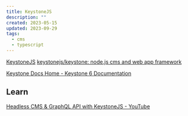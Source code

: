 ```yaml
---
title: KeystoneJS
description: ""
created: 2023-05-15
updated: 2023-09-29
tags:
  - cms
  - typescript
---
```


[KeystoneJS](https://keystonejs.com/)
[keystonejs/keystone: node.js cms and web app framework](https://github.com/keystonejs/keystone)

[Keystone Docs Home - Keystone 6 Documentation](https://keystonejs.com/docs)

## Learn

[Headless CMS & GraphQL API with KeystoneJS - YouTube](https://www.youtube.com/watch?v=3cH1BXJbfa4)
